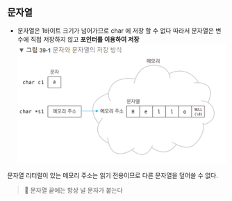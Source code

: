 ## 문자열
* 문자열은 1바이트 크기가 넘어가므로 char 에 저장 할 수 없다 따라서 문자열은 변수에 직접 저장하지 않고 <b>포인터를 이용하여 저장</b>
![](2022-02-16-14-02-35.png)

문자열 리터럴이 있는 메모리 주소는 읽기 전용이므로 다른 문자열을 덮어쓸 수 없다.

>📌 문자열 끝에는 항상 널 문자가 붙는다
